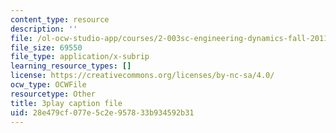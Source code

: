 ```yaml
---
content_type: resource
description: ''
file: /ol-ocw-studio-app/courses/2-003sc-engineering-dynamics-fall-2011/28e479cf077e5c2e957833b934592b31_mB_rrEN_Ltc.vtt
file_size: 69550
file_type: application/x-subrip
learning_resource_types: []
license: https://creativecommons.org/licenses/by-nc-sa/4.0/
ocw_type: OCWFile
resourcetype: Other
title: 3play caption file
uid: 28e479cf-077e-5c2e-9578-33b934592b31
---
```

